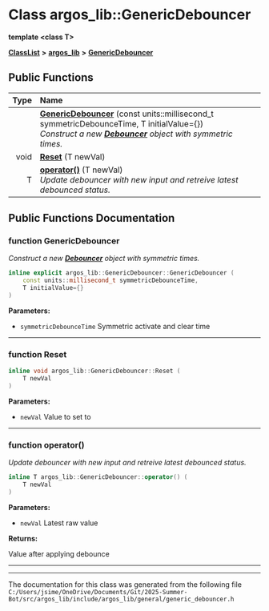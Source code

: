 

# Class argos\_lib::GenericDebouncer

**template &lt;class T&gt;**



[**ClassList**](annotated.md) **>** [**argos\_lib**](namespaceargos__lib.md) **>** [**GenericDebouncer**](classargos__lib_1_1_generic_debouncer.md)










































## Public Functions

| Type | Name |
| ---: | :--- |
|   | [**GenericDebouncer**](#function-genericdebouncer) (const units::millisecond\_t symmetricDebounceTime, T initialValue={}) <br>_Construct a new_ [_**Debouncer**_](classargos__lib_1_1_debouncer.md) _object with symmetric times._ |
|  void | [**Reset**](#function-reset) (T newVal) <br> |
|  T | [**operator()**](#function-operator()) (T newVal) <br>_Update debouncer with new input and retreive latest debounced status._  |




























## Public Functions Documentation




### function GenericDebouncer 

_Construct a new_ [_**Debouncer**_](classargos__lib_1_1_debouncer.md) _object with symmetric times._
```C++
inline explicit argos_lib::GenericDebouncer::GenericDebouncer (
    const units::millisecond_t symmetricDebounceTime,
    T initialValue={}
) 
```





**Parameters:**


* `symmetricDebounceTime` Symmetric activate and clear time 




        

<hr>



### function Reset 

```C++
inline void argos_lib::GenericDebouncer::Reset (
    T newVal
) 
```





**Parameters:**


* `newVal` Value to set to 




        

<hr>



### function operator() 

_Update debouncer with new input and retreive latest debounced status._ 
```C++
inline T argos_lib::GenericDebouncer::operator() (
    T newVal
) 
```





**Parameters:**


* `newVal` Latest raw value 



**Returns:**

Value after applying debounce 





        

<hr>

------------------------------
The documentation for this class was generated from the following file `C:/Users/jsime/OneDrive/Documents/Git/2025-Summer-Bot/src/argos_lib/include/argos_lib/general/generic_debouncer.h`

